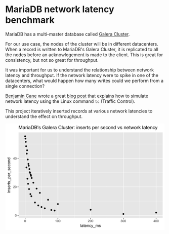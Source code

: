 # MariaDB network latency benchmark

MariaDB has a multi-master database called [Galera Cluster](https://mariadb.com/kb/en/library/what-is-mariadb-galera-cluster/).

For our use case, the nodes of the cluster will be in different datacenters. When a record is written to MariaDB's Galera Cluster, it is replicated to all the nodes before an acknowlegement is made to the client. This is great for consistency, but not so great for throughput.

It was important for us to understand the relationship between network latency and throughput. If the network latency were to spike in one of the datacenters, what would happen how many writes could we perform from a single connection?

[Benjamin Cane](https://www.linkedin.com/in/bencane/) wrote a great [blog post](https://bencane.com/2012/07/16/tc-adding-simulated-network-latency-to-your-linux-server/) that explains how to simulate network latency using the Linux command `tc` (Traffic Control).

This project iteratively inserted records at various network latencies to understand the effect on throughput.

![network latency vs throughput](galera_inserts_vs_network_latency.png)
